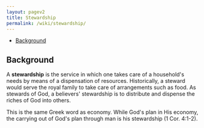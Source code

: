 ```yaml
---
layout: pagev2
title: Stewardship
permalink: /wiki/stewardship/
---
```

- [Background](#background)

## Background

A **stewardship** is the service in which one takes care of a household's needs by means of a dispensation of resources. Historically, a steward would serve the royal family to take care of arrangements such as food. As stewards of God, a believers' stewardship is to distribute and dispense the riches of God into others. 

This is the same Greek word as economy. While God's plan in His economy, the carrying out of God's plan through man is his stewardship (1 Cor. 4:1-2).
